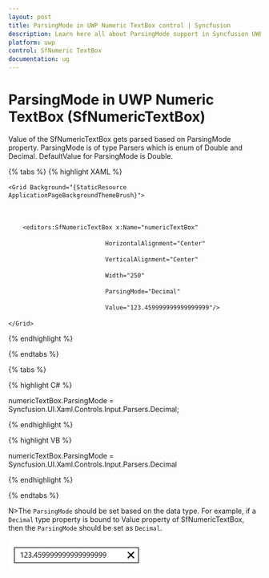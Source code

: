```yaml
---
layout: post
title: ParsingMode in UWP Numeric TextBox control | Syncfusion
description: Learn here all about ParsingMode support in Syncfusion UWP Numeric TextBox (SfNumericTextBox) control and more.
platform: uwp
control: SfNumeric TextBox
documentation: ug
---
```


# ParsingMode in UWP Numeric TextBox (SfNumericTextBox)

Value of the SfNumericTextBox gets parsed based on ParsingMode property. ParsingMode is of type Parsers which is enum of Double and Decimal. DefaultValue for ParsingMode is Double.



{% tabs %}
{% highlight XAML %}

<Page xmlns:editors="using:Syncfusion.UI.Xaml.Controls.Input">



    <Grid Background="{StaticResource ApplicationPageBackgroundThemeBrush}">



        <editors:SfNumericTextBox x:Name="numericTextBox"

                               HorizontalAlignment="Center"

                               VerticalAlignment="Center"

                               Width="250" 

                               ParsingMode="Decimal"

                               Value="123.459999999999999999"/>

    </Grid>

</Page>

{% endhighlight %}

{% endtabs %}

{% tabs %}

{% highlight C# %}

 numericTextBox.ParsingMode = Syncfusion.UI.Xaml.Controls.Input.Parsers.Decimal;

{% endhighlight %}

{% highlight VB %}

 numericTextBox.ParsingMode = Syncfusion.UI.Xaml.Controls.Input.Parsers.Decimal

{% endhighlight %}

{% endtabs %}

N>The `ParsingMode` should be set based on the data type. For example, if a `Decimal` type property is bound to Value property of SfNumericTextBox, then the `ParsingMode` should be set as `Decimal`.

![Parsingmode view](Concepts_images/Concepts_img7.png)
